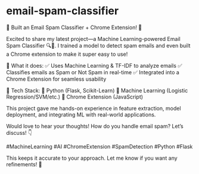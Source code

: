 # email-spam-classifier

🚀 Built an Email Spam Classifier + Chrome Extension! 🚀

Excited to share my latest project—a Machine Learning-powered Email Spam Classifier 🔍📧. I trained a model to detect spam emails and even built a Chrome extension to make it super easy to use!

🔹 What it does:
✅ Uses Machine Learning & TF-IDF to analyze emails
✅ Classifies emails as Spam or Not Spam in real-time
✅ Integrated into a Chrome Extension for seamless usability

🔹 Tech Stack:
🔹 Python (Flask, Scikit-Learn)
🔹 Machine Learning (Logistic Regression/SVM/etc.)
🔹 Chrome Extension (JavaScript)

This project gave me hands-on experience in feature extraction, model deployment, and integrating ML with real-world applications.

Would love to hear your thoughts! How do you handle email spam? Let’s discuss! 👇

#MachineLearning #AI #ChromeExtension #SpamDetection #Python #Flask

This keeps it accurate to your approach. Let me know if you want any refinements! 🚀

